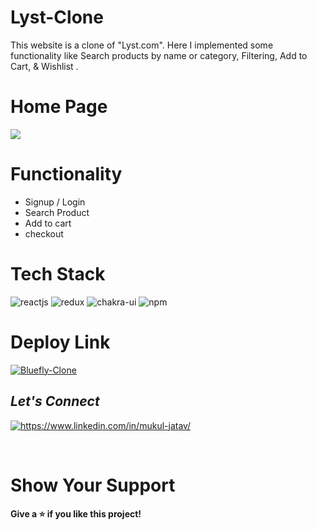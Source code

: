 # Lyst-Clone
This website is a clone of "Lyst.com". Here I implemented some functionality like Search products by name or category, Filtering, Add to Cart, &amp; Wishlist .

<h1> Home Page </h1>

<img src="https://mukulsomukesh.github.io/static/media/lyst.74d20c10ae79bc248ed6.PNG" />
<h1> Functionality </h1>
<ul> 
<li>  Signup / Login  </li>
<li>  Search Product </li>
<li>  Add to cart </li>
<li>  checkout </li>
</ul>

<h1> Tech Stack </h1>
<p> 
    <img src="https://img.shields.io/badge/React-20232A?style=for-the-badge&logo=react&logoColor=61DAFB" alt="reactjs" />
    <img src="https://img.shields.io/badge/Redux-593D88?style=for-the-badge&logo=redux&logoColor=white" alt="redux" />
     <img src="https://img.shields.io/badge/Chakra%20UI-3bc7bd?style=for-the-badge&logo=chakraui&logoColor=white" alt="chakra-ui" />
      <img src="https://img.shields.io/badge/npm-CB3837?style=for-the-badge&logo=npm&logoColor=white" alt="npm" />
</p>

<h1> Deploy Link </h1>
<a href="https://stirring-babka-e9aa79.netlify.app/" target="blank">
        <img src="https://img.shields.io/static/v1?style=for-the-badge&message=Giva Clone&color=1BB91F&logo=Bluefly&logoColor=FFFFFF&label=" alt="Bluefly-Clone" />
    </a>

<h2><i>Let's Connect</i></h2>
<p align="left">
    <a href="https://www.linkedin.com/in/mukul-jatav/">
        <img align="center" src="https://img.shields.io/badge/LinkedIn-0077B5?style=for-the-badge&logo=linkedin&logoColor=white" alt="https://www.linkedin.com/in/mukul-jatav/" />
    </a>
</p>
<br>


<h1> Show Your Support </h1>
<h4> Give a ⭐️ if you like this project! </h4>
